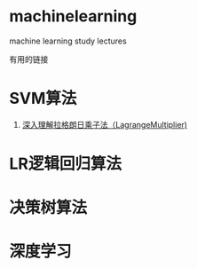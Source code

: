 # machinelearning
machine learning study lectures

有用的链接

# SVM算法
1. [深入理解拉格朗日乘子法（LagrangeMultiplier)](https://www.cnblogs.com/sddai/p/5728195.html)

# LR逻辑回归算法

# 决策树算法

# 深度学习
